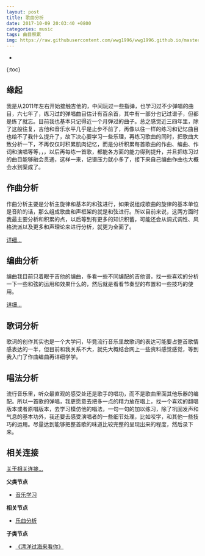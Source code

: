```yaml
---
layout: post
title: 歌曲分析
date: 2017-10-09 20:03:40 +0800
categories: music
tags: 曲目积累
img: https://raw.githubusercontent.com/wwg1996/wwg1996.github.io/master/images/music.jpg
---
```

* 
{:toc}
## 缘起

我是从2011年左右开始接触吉他的，中间玩过一些指弹，也学习过不少弹唱的曲目，六七年了，练习过的弹唱曲目估计有百余首，其中有一部分也记过谱子，但都是练了就忘。目前我也基本只记得近一个月弹过的曲子。总之感觉近三四年里，除了这般往复，吉他和音乐水平几乎是止步不前了，再像以往一样的练习和记忆曲目也给不了我什么提升了，故下决心要学习一些乐理，再练习歌曲的同时，把歌曲大致分析一下，不再仅仅时积累肌肉记忆，而是分析积累每首歌曲的作曲、编曲、作词和演唱等等，，，以后再每练一首歌，都能各方面的能力得到提升，并且把练习过的曲目能够融会贯通，这样一来，记谱压力就小多了，接下来自己编曲作曲也大概会水到渠成了。

## 作曲分析

作曲分析主要是分析主旋律和基本的和弦进行，如果说组成歌曲的旋律的基本单位是音阶的话，那么组成歌曲和声框架的就是和弦进行。所以目前来说，这两方面时我最主要分析和积累的点，以后等到有更多的知识积蓄，可能还会从调式调性、风格流派以及更多和声理论来进行分析，就更为全面了。

[详细...](https://wwg1996.github.io/music/2017/10/09/zxfx.html)

## 编曲分析

编曲我目前只着眼于吉他的编曲，多看一些不同编配的吉他谱，找一些喜欢的分析一下一些和弦的运用和效果什么的，然后就是看看节奏型的布置和一些技巧的使用。

[详细...](https://wwg1996.github.io/music/2017/10/09/bqfx.html)

## 歌词分析

歌词的创作其实也是一个大学问，毕竟流行音乐里故歌词的表达可能要占整首歌情感表达的一半，但目前和我关系不大，就先大概结合网上一些资料感觉感觉，等到我入门了作曲编曲再详细学学。

## 唱法分析

流行音乐里，听众最直观的感受处还是歌手的唱功，而不是歌曲里面其他乐器的编配。所以一首歌的弹唱，我更愿意去把多一点的精力放在唱上，找一个喜欢的翻唱版本或者原唱版本，去学习模仿他的唱法，一句一句的加以练习，除了巩固发声和气息的基本功外，我还要去感受演唱者的一些细节处理，比如咬字，和其他一些技巧的运用。尽量达到能够把整首歌的味道比较完整的呈现出来的程度，然后录下来。

## 相关连接
[关于相关连接...](https://wwg1996.github.io/pkm/2017/10/09/wzdjg.html)

 **父类节点**

* [音乐学习](https://wwg1996.github.io/category/music.html)

**相关节点** 

* [乐曲分析](https://wwg1996.github.io/music/2017/10/09/yqfx.html)

**子类节点**

- [《漂洋过海来看你》 ](http://wangweiguang.xyz/music/2017/09/25/pyghlkn.html#歌曲分析)